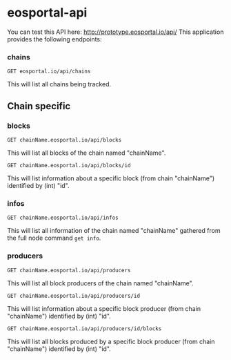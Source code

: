 # eosportal-api

You can test this API here: http://prototype.eosportal.io/api/
This application provides the following endpoints:

### chains
`GET eosportal.io/api/chains`

This will list all chains being tracked.

## Chain specific

### blocks
`GET chainName.eosportal.io/api/blocks`

This will list all blocks of the chain named "chainName".

`GET chainName.eosportal.io/api/blocks/id`

This will list information about a specific block (from chain "chainName") identified by (int) "id".

### infos
`GET chainName.eosportal.io/api/infos`

This will list all information of the chain named "chainName" gathered from the full node command `get info`.

### producers
`GET chainName.eosportal.io/api/producers`

This will list all block producers of the chain named "chainName".

`GET chainName.eosportal.io/api/producers/id`

This will list information about a specific block producer (from chain "chainName") identified by (int) "id".

`GET chainName.eosportal.io/api/producers/id/blocks`

This will list all blocks produced by a specific block producer (from chain "chainName") identified by (int) "id".

